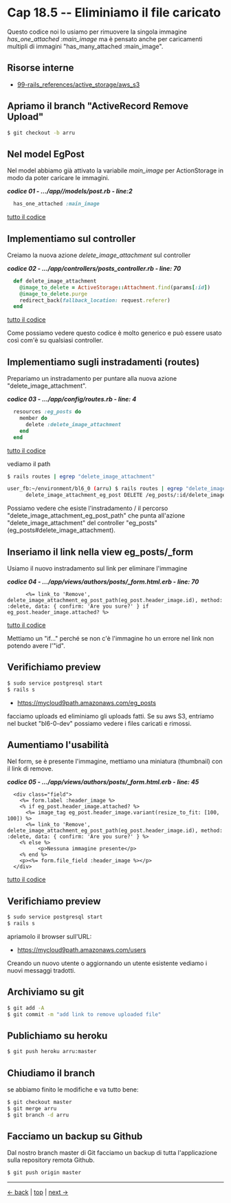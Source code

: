# <a name="top"></a> Cap 18.5 -- Eliminiamo il file caricato

Questo codice noi lo usiamo per rimuovere la singola immagine *has_one_attached :main_image* ma è pensato anche per caricamenti multipli di immagini "has_many_attached :main_image".



## Risorse interne

- [99-rails_references/active_storage/aws_s3]()



## Apriamo il branch "ActiveRecord Remove Upload"

```bash
$ git checkout -b arru
```



## Nel model EgPost

Nel model abbiamo già attivato la variabile *main_image* per ActionStorage in modo da poter caricare le immagini.

***codice 01 - .../app//models/post.rb - line:2***

```ruby
  has_one_attached :main_image
```

[tutto il codice](#01-18-05_01all)



## Implementiamo sul controller

Creiamo la nuova azione *delete_image_attachment* sul controller

***codice 02 - .../app/controllers/posts_controller.rb - line: 70***

```ruby
  def delete_image_attachment
    @image_to_delete = ActiveStorage::Attachment.find(params[:id])
    @image_to_delete.purge
    redirect_back(fallback_location: request.referer)
  end
```

[tutto il codice](#01-18-05_02all)

Come possiamo vedere questo codice è molto generico e può essere usato così com'è su qualsiasi controller.



## Implementiamo sugli instradamenti (routes)

Prepariamo un instradamento per puntare alla nuova azione "delete_image_attachment". 

***codice 03 - .../app/config/routes.rb - line: 4***

```ruby
  resources :eg_posts do
    member do
      delete :delete_image_attachment
    end
  end
```

[tutto il codice](#01-18-05_03all)



vediamo il path

```bash
$ rails routes | egrep "delete_image_attachment"

user_fb:~/environment/bl6_0 (arru) $ rails routes | egrep "delete_image_attachment"
      delete_image_attachment_eg_post DELETE /eg_posts/:id/delete_image_attachment(.:format)                                          eg_posts#delete_image_attachment
```

Possiamo vedere che esiste l'instradamento / il percorso "delete_image_attachment_eg_post_path" che punta all'azione "delete_image_attachment" del controller "eg_posts" (eg_posts#delete_image_attachment).



## Inseriamo il link nella view eg_posts/_form

Usiamo il nuovo instradamento sul link per eliminare l'immagine

***codice 04 - .../app/views/authors/posts/_form.html.erb - line: 70***

```html+erb
      <%= link_to 'Remove', delete_image_attachment_eg_post_path(eg_post.header_image.id), method: :delete, data: { confirm: 'Are you sure?' } if eg_post.header_image.attached? %>
```

[tutto il codice](#01-18-05_04all)

Mettiamo un "if..." perché se non c'è l'immagine ho un errore nel link non potendo avere l'"id".



## Verifichiamo preview

```bash
$ sudo service postgresql start
$ rails s
```

- https://mycloud9path.amazonaws.com/eg_posts

facciamo uploads ed eliminiamo gli uploads fatti.
Se su aws S3, entriamo nel bucket "bl6-0-dev" possiamo vedere i files caricati e rimossi.



## Aumentiamo l'usabilità

Nel form, se è presente l'immagine, mettiamo una miniatura (thumbnail) con il link di remove.

***codice 05 - .../app/views/authors/posts/_form.html.erb - line: 45***

```html+erb
  <div class="field">
    <%= form.label :header_image %>
    <% if eg_post.header_image.attached? %>
      <%= image_tag eg_post.header_image.variant(resize_to_fit: [100, 100]) %>
      <%= link_to 'Remove', delete_image_attachment_eg_post_path(eg_post.header_image.id), method: :delete, data: { confirm: 'Are you sure?' } %>
    <% else %>
          <p>Nessuna immagine presente</p>
    <% end %>
    <p><%= form.file_field :header_image %></p>
  </div>
```

[tutto il codice](#01-18-05_05all)




## Verifichiamo preview

```bash
$ sudo service postgresql start
$ rails s
```

apriamolo il browser sull'URL:

* https://mycloud9path.amazonaws.com/users

Creando un nuovo utente o aggiornando un utente esistente vediamo i nuovi messaggi tradotti.



## Archiviamo su git 

```bash
$ git add -A
$ git commit -m "add link to remove uploaded file"
```



## Publichiamo su heroku

```bash
$ git push heroku arru:master
```



## Chiudiamo il branch

se abbiamo finito le modifiche e va tutto bene:

```bash
$ git checkout master
$ git merge arru
$ git branch -d arru
```



## Facciamo un backup su Github

Dal nostro branch master di Git facciamo un backup di tutta l'applicazione sulla repository remota Github.

```bash
$ git push origin master
```



---

[<- back](https://github.com/flaviobordonidev/leanpubabrandnewcms/blob/master/01-base/09-manage_users/03-browser_tab_title_users-it.md)
 | [top](#top) |
[next ->](https://github.com/flaviobordonidev/leanpubabrandnewcms/blob/master/01-base/10-users_i18n/02-users_form_i18n-it.md)
